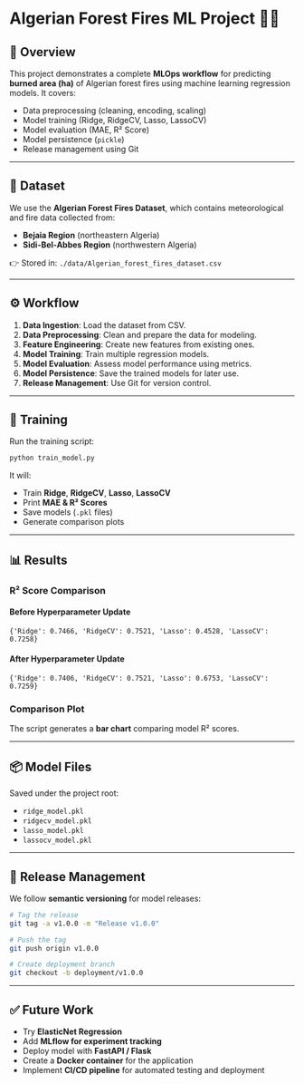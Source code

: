 # Algerian Forest Fires ML Project 🌲🔥

## 📌 Overview

This project demonstrates a complete **MLOps workflow** for predicting **burned area (ha)** of Algerian forest fires using machine learning regression models.
It covers:

* Data preprocessing (cleaning, encoding, scaling)
* Model training (Ridge, RidgeCV, Lasso, LassoCV)
* Model evaluation (MAE, R² Score)
* Model persistence (`pickle`)
* Release management using Git

---

## 📂 Dataset

We use the **Algerian Forest Fires Dataset**, which contains meteorological and fire data collected from:

* **Bejaia Region** (northeastern Algeria)
* **Sidi-Bel-Abbes Region** (northwestern Algeria)

👉 Stored in: `./data/Algerian_forest_fires_dataset.csv`

---

## ⚙️ Workflow

1. **Data Ingestion**: Load the dataset from CSV.
2. **Data Preprocessing**: Clean and prepare the data for modeling.
3. **Feature Engineering**: Create new features from existing ones.
4. **Model Training**: Train multiple regression models.
5. **Model Evaluation**: Assess model performance using metrics.
6. **Model Persistence**: Save the trained models for later use.
7. **Release Management**: Use Git for version control.

---

## 🚀 Training

Run the training script:

```bash
python train_model.py
```

It will:

* Train **Ridge**, **RidgeCV**, **Lasso**, **LassoCV**
* Print **MAE & R² Scores**
* Save models (`.pkl` files)
* Generate comparison plots

---

## 📊 Results

### R² Score Comparison

#### Before Hyperparameter Update

```
{'Ridge': 0.7466, 'RidgeCV': 0.7521, 'Lasso': 0.4528, 'LassoCV': 0.7258}
```

#### After Hyperparameter Update

```
{'Ridge': 0.7406, 'RidgeCV': 0.7521, 'Lasso': 0.6753, 'LassoCV': 0.7259}
```

### Comparison Plot

The script generates a **bar chart** comparing model R² scores.

---

## 📦 Model Files

Saved under the project root:

* `ridge_model.pkl`
* `ridgecv_model.pkl`
* `lasso_model.pkl`
* `lassocv_model.pkl`

---

## 🔖 Release Management

We follow **semantic versioning** for model releases:

```bash
# Tag the release
git tag -a v1.0.0 -m "Release v1.0.0"

# Push the tag
git push origin v1.0.0

# Create deployment branch
git checkout -b deployment/v1.0.0
```

---

## ✅ Future Work

* Try **ElasticNet Regression**
* Add **MLflow for experiment tracking**
* Deploy model with **FastAPI / Flask**
* Create a **Docker container** for the application
* Implement **CI/CD pipeline** for automated testing and deployment

